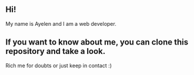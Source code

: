 ## Hi!
My name is Ayelen and I am a web developer. 
## If you want to know about me, you can clone this repository and take a look.
Rich me for doubts or just keep in contact :)
